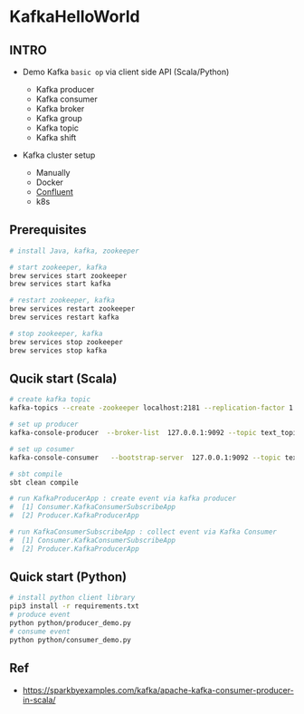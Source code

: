 # KafkaHelloWorld

## INTRO
- Demo Kafka `basic op` via client side API (Scala/Python)
	- Kafka producer
	- Kafka consumer
	- Kafka broker
	- Kafka group
	- Kafka topic
	- Kafka shift

- Kafka cluster setup
	- Manually
	- Docker
	- [Confluent](https://github.com/yennanliu/ConfluentHelloWorld)
	- k8s

## Prerequisites

```bash
# install Java, kafka, zookeeper

# start zookeeper, kafka
brew services start zookeeper
brew services start kafka

# restart zookeeper, kafka
brew services restart zookeeper 
brew services restart kafka

# stop zookeeper, kafka
brew services stop zookeeper
brew services stop kafka
```

## Qucik start (Scala)
```bash
# create kafka topic
kafka-topics --create -zookeeper localhost:2181 --replication-factor 1  --partitions 1 --topic text_topic

# set up producer  
kafka-console-producer  --broker-list  127.0.0.1:9092 --topic text_topic --producer-property acks=all  

# set up cosumer 
kafka-console-consumer   --bootstrap-server  127.0.0.1:9092 --topic text_topic 

# sbt compile
sbt clean compile

# run KafkaProducerApp : create event via kafka producer
#  [1] Consumer.KafkaConsumerSubscribeApp
#  [2] Producer.KafkaProducerApp

# run KafkaConsumerSubscribeApp : collect event via Kafka Consumer
#  [1] Consumer.KafkaConsumerSubscribeApp
#  [2] Producer.KafkaProducerApp
```


## Quick start (Python)

```bash
# install python client library 
pip3 install -r requirements.txt
# produce event 
python python/producer_demo.py
# consume event 
python python/consumer_demo.py
```

## Ref
- https://sparkbyexamples.com/kafka/apache-kafka-consumer-producer-in-scala/ 
